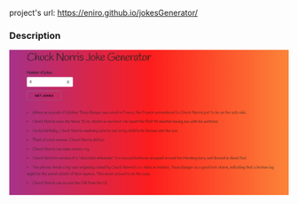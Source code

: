 project's url: https://eniro.github.io/jokesGenerator/

<h3>Description</h3>

![capture](https://github.com/eniro/jokesGenerator/blob/master/docs/Capture.PNG)
